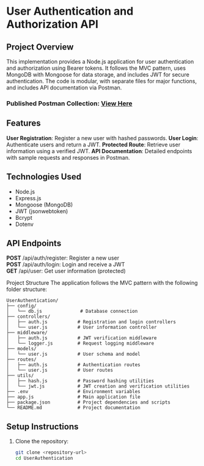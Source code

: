 # User Authentication and Authorization API
## Project Overview
This implementation provides a Node.js application for user authentication and authorization using Bearer tokens. It follows the MVC pattern, uses MongoDB with Mongoose for data storage, and includes JWT for secure authentication. The code is modular, with separate files for major functions, and includes API documentation via Postman.

### Published Postman Collection: <a href="https://documenter.getpostman.com/view/21245283/2sAYkGKKHo">View Here</a>

## Features
**User Registration**: Register a new user with hashed passwords.
**User Login**: Authenticate users and return a JWT.
**Protected Route**: Retrieve user information using a verified JWT.
**API Documentation**: Detailed endpoints with sample requests and responses in Postman.

## Technologies Used
- Node.js
- Express.js
- Mongoose (MongoDB)
- JWT (jsonwebtoken)
- Bcrypt
- Dotenv

## API Endpoints
**POST** /api/auth/register: Register a new user <br>
**POST** /api/auth/login: Login and receive a JWT <br>
**GET** /api/user: Get user information (protected) <br>

Project Structure
The application follows the MVC pattern with the following folder structure:
```
UserAuthentication/
├── config/
│   └── db.js              # Database connection
├── controllers/
│   ├── auth.js           # Registration and login controllers
│   └── user.js           # User information controller
├── middleware/
│   ├── auth.js           # JWT verification middleware
│   └── logger.js         # Request logging middleware
├── models/
│   └── user.js           # User schema and model
├── routes/
│   ├── auth.js           # Authentication routes
│   └── user.js           # User routes
├── utils/
│   ├── hash.js           # Password hashing utilities
│   └── jwt.js            # JWT creation and verification utilities
├── .env                  # Environment variables
├── app.js                # Main application file
├── package.json          # Project dependencies and scripts
└── README.md             # Project documentation
```
## Setup Instructions
1. Clone the repository:
   ```bash
   git clone <repository-url>
   cd UserAuthentication
